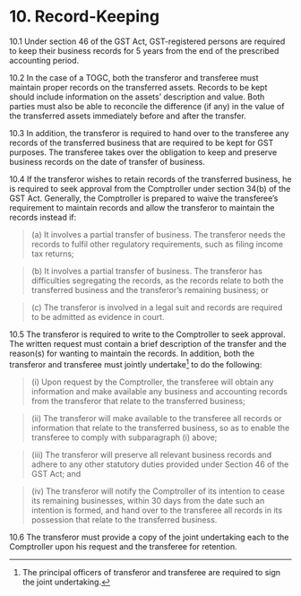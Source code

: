 # 10. Record-Keeping

10.1 Under section 46 of the GST Act, GST-registered persons are required to keep their business records for 5 years from the end of the prescribed accounting period.

10.2 In the case of a TOGC, both the transferor and transferee must maintain proper records on the transferred assets. Records to be kept should include information on the assets’ description and value. Both parties must also be able to reconcile the difference (if any) in the value of the transferred assets immediately before and after the transfer.

10.3 In addition, the transferor is required to hand over to the transferee any records of the transferred business that are required to be kept for GST purposes. The transferee takes over the obligation to keep and preserve business records on the date of transfer of business.


10.4 If the transferor wishes to retain records of the transferred business, he is required to seek approval from the Comptroller under section 34(b) of the GST Act. Generally, the Comptroller is prepared to waive the transferee’s requirement to maintain records and allow the transferor to maintain the records instead if:

> (a) It involves a partial transfer of business. The transferor needs the
records to fulfil other regulatory requirements, such as filing income tax
returns;

> (b) It involves a partial transfer of business. The transferor has difficulties segregating the records, as the records relate to both the transferred
business and the transferor’s remaining business; or

> (c) The transferor is involved in a legal suit and records are required to be
admitted as evidence in court.

10.5 The transferor is required to write to the Comptroller to seek approval. The
written request must contain a brief description of the transfer and the
reason(s) for wanting to maintain the records. In addition, both the transferor
and transferee must jointly undertake[^13] to do the following:

> (i) Upon request by the Comptroller, the transferee will obtain any
information and make available any business and accounting records
from the transferor that relate to the transferred business;

> (ii) The transferor will make available to the transferee all records or
information that relate to the transferred business, so as to enable the
transferee to comply with subparagraph (i) above;

> (iii) The transferor will preserve all relevant business records and adhere
to any other statutory duties provided under Section 46 of the GST Act;
and

> (iv) The transferor will notify the Comptroller of its intention to cease its
remaining businesses, within 30 days from the date such an intention
is formed, and hand over to the transferee all records in its possession
that relate to the transferred business.

10.6 The transferor must provide a copy of the joint undertaking each to the
Comptroller upon his request and the transferee for retention.

[^13]: The principal officers of transferor and transferee are required to sign the joint undertaking.
